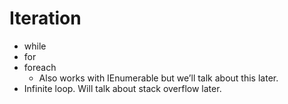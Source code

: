 # Iteration
- while
- for
- foreach
  - Also works with IEnumerable but we’ll talk about this later.
- Infinite loop. Will talk about stack overflow later.

